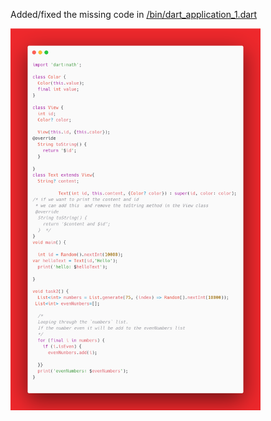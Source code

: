 

Added/fixed the missing code in [/bin/dart_application_1.dart](/bin/dart_application_1.dart)

<img src="fix errors_in_dart_application_1.dart.png" width="400" alt="fixed errors"/>

